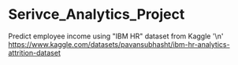# Serivce_Analytics_Project
Predict employee income using "IBM HR" dataset from Kaggle '\n'
https://www.kaggle.com/datasets/pavansubhasht/ibm-hr-analytics-attrition-dataset
